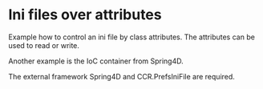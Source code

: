 # Ini files over attributes
Example how to control an ini file by class attributes. The attributes can be used to read or write.

Another example is the IoC container from Spring4D. 

The external framework Spring4D and CCR.PrefsIniFile are required.